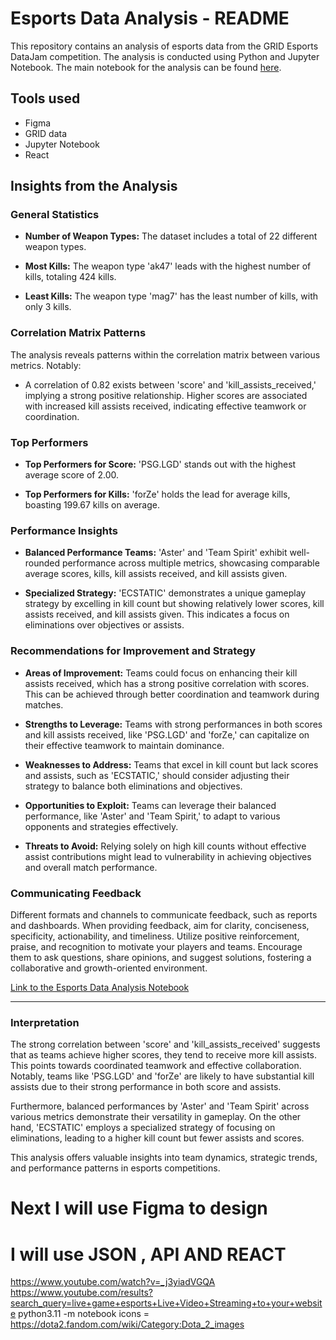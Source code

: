 # Esports Data Analysis - README

This repository contains an analysis of esports data from the GRID Esports DataJam competition. The analysis is conducted using Python and Jupyter Notebook. The main notebook for the analysis can be found [here](https://github.com/KamoEllen/GRID-Esports-DataJam-23/blob/main/GRID_DATA%20(1).ipynb).

## Tools used

- Figma
- GRID data
- Jupyter Notebook
- React


## Insights from the Analysis

### General Statistics

- **Number of Weapon Types:** The dataset includes a total of 22 different weapon types.

- **Most Kills:** The weapon type 'ak47' leads with the highest number of kills, totaling 424 kills.

- **Least Kills:** The weapon type 'mag7' has the least number of kills, with only 3 kills.

### Correlation Matrix Patterns

The analysis reveals patterns within the correlation matrix between various metrics. Notably:

- A correlation of 0.82 exists between 'score' and 'kill_assists_received,' implying a strong positive relationship. Higher scores are associated with increased kill assists received, indicating effective teamwork or coordination.

### Top Performers

- **Top Performers for Score:** 'PSG.LGD' stands out with the highest average score of 2.00.

- **Top Performers for Kills:** 'forZe' holds the lead for average kills, boasting 199.67 kills on average.

### Performance Insights

- **Balanced Performance Teams:** 'Aster' and 'Team Spirit' exhibit well-rounded performance across multiple metrics, showcasing comparable average scores, kills, kill assists received, and kill assists given.

- **Specialized Strategy:** 'ECSTATIC' demonstrates a unique gameplay strategy by excelling in kill count but showing relatively lower scores, kill assists received, and kill assists given. This indicates a focus on eliminations over objectives or assists.

### Recommendations for Improvement and Strategy

- **Areas of Improvement:** Teams could focus on enhancing their kill assists received, which has a strong positive correlation with scores. This can be achieved through better coordination and teamwork during matches.

- **Strengths to Leverage:** Teams with strong performances in both scores and kill assists received, like 'PSG.LGD' and 'forZe,' can capitalize on their effective teamwork to maintain dominance.

- **Weaknesses to Address:** Teams that excel in kill count but lack scores and assists, such as 'ECSTATIC,' should consider adjusting their strategy to balance both eliminations and objectives.

- **Opportunities to Exploit:** Teams can leverage their balanced performance, like 'Aster' and 'Team Spirit,' to adapt to various opponents and strategies effectively.

- **Threats to Avoid:** Relying solely on high kill counts without effective assist contributions might lead to vulnerability in achieving objectives and overall match performance.

### Communicating Feedback

Different formats and channels to communicate feedback, such as reports and dashboards. When providing feedback, aim for clarity, conciseness, specificity, actionability, and timeliness. Utilize positive reinforcement, praise, and recognition to motivate your players and teams. Encourage them to ask questions, share opinions, and suggest solutions, fostering a collaborative and growth-oriented environment.

[Link to the Esports Data Analysis Notebook](https://github.com/KamoEllen/GRID-Esports-DataJam-23/blob/main/GRID_DATA%20(1).ipynb)

<hr>

### Interpretation

The strong correlation between 'score' and 'kill_assists_received' suggests that as teams achieve higher scores, they tend to receive more kill assists. This points towards coordinated teamwork and effective collaboration. Notably, teams like 'PSG.LGD' and 'forZe' are likely to have substantial kill assists due to their strong performance in both score and assists.

Furthermore, balanced performances by 'Aster' and 'Team Spirit' across various metrics demonstrate their versatility in gameplay. On the other hand, 'ECSTATIC' employs a specialized strategy of focusing on eliminations, leading to a higher kill count but fewer assists and scores.

This analysis offers valuable insights into team dynamics, strategic trends, and performance patterns in esports competitions.




# Next I will use Figma to design
# I will use JSON , API AND REACT
https://www.youtube.com/watch?v=_j3yiadVGQA
https://www.youtube.com/results?search_query=live+game+esports+Live+Video+Streaming+to+your+website
python3.11 -m notebook
icons = https://dota2.fandom.com/wiki/Category:Dota_2_images
